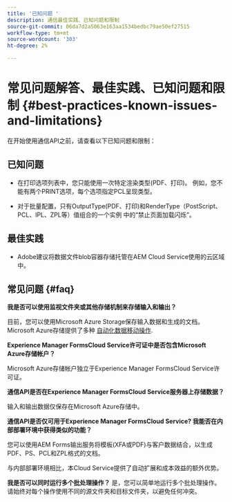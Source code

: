 ```yaml
---
title: '已知问题 '
description: 通信最佳实践、已知问题和限制
source-git-commit: 06da7d2a5063e163aa1534bedbc79ae50ef27515
workflow-type: tm+mt
source-wordcount: '303'
ht-degree: 2%

---
```



# 常见问题解答、最佳实践、已知问题和限制 {#best-practices-known-issues-and-limitations}

在开始使用通信API之前，请查看以下已知问题和限制：

## 已知问题

- 在打印选项列表中，您只能使用一次特定渲染类型(PDF、打印)。 例如，您不能有两个PRINT选项，每个选项指定PCL呈现类型。

- 对于批量配置，只有OutputType(PDF、打印)和RenderType（PostScript、PCL、IPL、ZPL等）值组合的一个实例 中的“禁止页面加载闪烁”。

## 最佳实践

- Adobe建议将数据文件blob容器存储托管在AEM Cloud Service使用的云区域中。

## 常见问题 {#faq}

**我是否可以使用监视文件夹或其他存储机制来存储输入和输出？**

目前，您可以使用Microsoft Azure Storage保存输入数据和生成的文档。 Microsoft Azure存储提供了多种 [自动化数据移动操作](https://docs.microsoft.com/en-us/azure/storage/common/storage-use-azcopy-v10).

**Experience Manager FormsCloud Service许可证中是否包含Microsoft Azure存储帐户？**

Microsoft Azure存储帐户独立于Experience Manager FormsCloud Service许可证。

**通信API是否在Experience Manager FormsCloud Service服务器上存储数据？**

输入和输出数据仅保存在Microsoft Azure存储中。

**通信API是否仅可用于Experience Manager FormsCloud Service? 我能否在内部部署环境中获得类似的功能？**

您可以使用AEM Forms输出服务将模板(XFA或PDF)与客户数据结合，以生成PDF、PS、PCL和ZPL格式的文档。

与内部部署环境相比，本Cloud Service提供了自动扩展和成本效益的额外优势。

<!--**Where is data processed?**

**Who has access to data?**

**Is data encrypted?**

**Where is data hosted?** -->

**我是否可以同时运行多个批处理操作？**
是，您可以简单地运行多个批处理操作。 请始终对每个操作使用不同的源文件夹和目标文件夹，以避免任何冲突。
